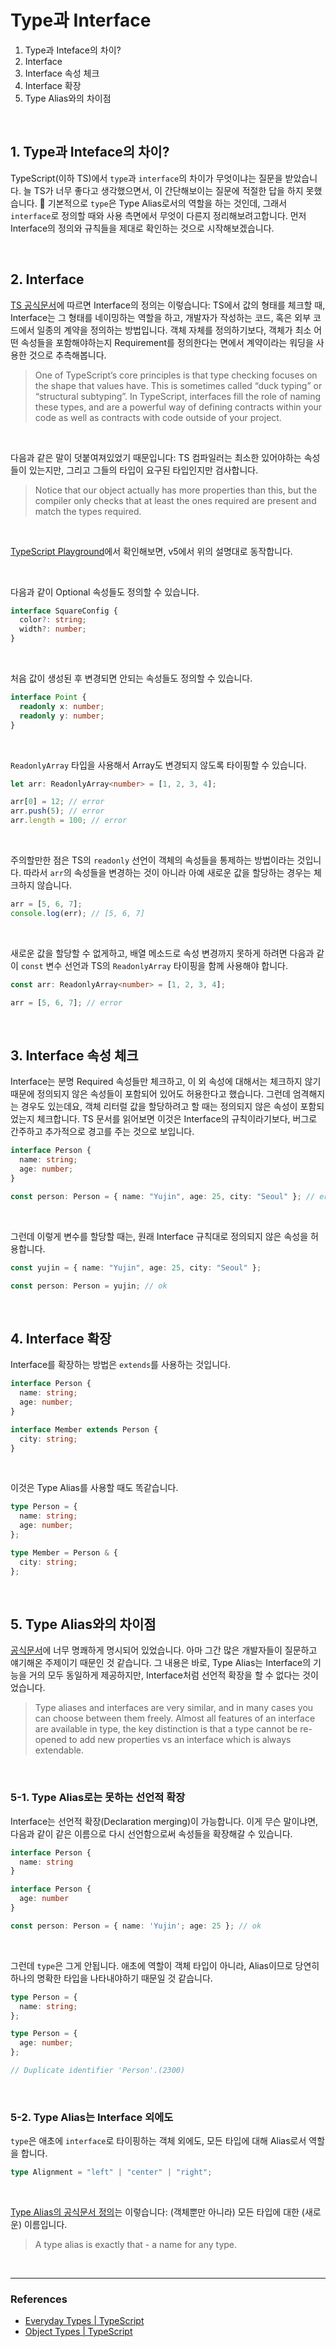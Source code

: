 # Type과 Interface

1. Type과 Inteface의 차이?
2. Interface
3. Interface 속성 체크
4. Interface 확장
5. Type Alias와의 차이점

<br>

## 1. Type과 Inteface의 차이?

TypeScript(이하 TS)에서 `type`과 `interface`의 차이가 무엇이냐는 질문을 받았습니다. 늘 TS가 너무 좋다고 생각했으면서, 이 간단해보이는 질문에 적절한 답을 하지 못했습니다. 🫥 기본적으로 `type`은 Type Alias로서의 역할을 하는 것인데, 그래서 `interface`로 정의할 때와 사용 측면에서 무엇이 다른지 정리해보려고합니다. 먼저 Interface의 정의와 규칙들을 제대로 확인하는 것으로 시작해보겠습니다.

<br>

## 2. Interface

[TS 공식문서](https://www.typescriptlang.org/docs/handbook/2/objects.html)에 따르면 Interface의 정의는 이렇습니다: TS에서 값의 형태를 체크할 때, Interface는 그 형태를 네이밍하는 역할을 하고, 개발자가 작성하는 코드, 혹은 외부 코드에서 일종의 계약을 정의하는 방법입니다. 객체 자체를 정의하기보다, 객체가 최소 어떤 속성들을 포함해야하는지 Requirement를 정의한다는 면에서 계약이라는 워딩을 사용한 것으로 추측해봅니다.

> One of TypeScript’s core principles is that type checking focuses on the shape that values have. This is sometimes called “duck typing” or “structural subtyping”. In TypeScript, interfaces fill the role of naming these types, and are a powerful way of defining contracts within your code as well as contracts with code outside of your project.

<br>

다음과 같은 말이 덧붙여져있었기 때문입니다: TS 컴파일러는 최소한 있어야하는 속성들이 있는지만, 그리고 그들의 타입이 요구된 타입인지만 검사합니다.

> Notice that our object actually has more properties than this, but the compiler only checks that at least the ones required are present and match the types required.

<br>

[TypeScript Playground](https://www.typescriptlang.org/play)에서 확인해보면, v5에서 위의 설명대로 동작합니다.

<br>

다음과 같이 Optional 속성들도 정의할 수 있습니다.

```typescript
interface SquareConfig {
  color?: string;
  width?: number;
}
```

<br>

처음 값이 생성된 후 변경되면 안되는 속성들도 정의할 수 있습니다.

```typescript
interface Point {
  readonly x: number;
  readonly y: number;
}
```

<br>

`ReadonlyArray` 타입을 사용해서 Array도 변경되지 않도록 타이핑할 수 있습니다.

```typescript
let arr: ReadonlyArray<number> = [1, 2, 3, 4];

arr[0] = 12; // error
arr.push(5); // error
arr.length = 100; // error
```

<br>

주의할만한 점은 TS의 `readonly` 선언이 객체의 속성들을 통제하는 방법이라는 것입니다. 따라서 `arr`의 속성들을 변경하는 것이 아니라 아예 새로운 값을 할당하는 경우는 체크하지 않습니다.

```typescript
arr = [5, 6, 7];
console.log(err); // [5, 6, 7]
```

<br>

새로운 값을 할당할 수 없게하고, 배열 메소드로 속성 변경까지 못하게 하려면 다음과 같이 `const` 변수 선언과 TS의 `ReadonlyArray` 타이핑을 함께 사용해야 합니다.

```typescript
const arr: ReadonlyArray<number> = [1, 2, 3, 4];

arr = [5, 6, 7]; // error
```

<br>

## 3. Interface 속성 체크

Interface는 분명 Required 속성들만 체크하고, 이 외 속성에 대해서는 체크하지 않기 때문에 정의되지 않은 속성들이 포함되어 있어도 허용한다고 했습니다. 그런데 엄격해지는 경우도 있는데요, 객체 리터럴 값을 할당하려고 할 때는 정의되지 않은 속성이 포함되었는지 체크합니다. TS 문서를 읽어보면 이것은 Interface의 규칙이라기보다, 버그로 간주하고 추가적으로 경고를 주는 것으로 보입니다.

```typescript
interface Person {
  name: string;
  age: number;
}

const person: Person = { name: "Yujin", age: 25, city: "Seoul" }; // error!
```

<br>

그런데 이렇게 변수를 할당할 때는, 원래 Interface 규칙대로 정의되지 않은 속성을 허용합니다.

```typescript
const yujin = { name: "Yujin", age: 25, city: "Seoul" };

const person: Person = yujin; // ok
```

<br>

## 4. Interface 확장

Interface를 확장하는 방법은 `extends`를 사용하는 것입니다.

```typescript
interface Person {
  name: string;
  age: number;
}

interface Member extends Person {
  city: string;
}
```

<br>

이것은 Type Alias를 사용할 때도 똑같습니다.

```typescript
type Person = {
  name: string;
  age: number;
};

type Member = Person & {
  city: string;
};
```

<br>

## 5. Type Alias와의 차이점

[공식문서](https://www.typescriptlang.org/docs/handbook/2/everyday-types.html#differences-between-type-aliases-and-interfaces)에 너무 명쾌하게 명시되어 있었습니다. 아마 그간 많은 개발자들이 질문하고 얘기해온 주제이기 때문인 것 같습니다. 그 내용은 바로, Type Alias는 Interface의 기능을 거의 모두 동일하게 제공하지만, Interface처럼 선언적 확장을 할 수 없다는 것이었습니다.

> Type aliases and interfaces are very similar, and in many cases you can choose between them freely. Almost all features of an interface are available in type, the key distinction is that a type cannot be re-opened to add new properties vs an interface which is always extendable.

<br>

### 5-1. Type Alias로는 못하는 선언적 확장

Interface는 선언적 확장(Declaration merging)이 가능합니다. 이게 무슨 말이냐면, 다음과 같이 같은 이름으로 다시 선언함으로써 속성들을 확장해갈 수 있습니다.

```typescript
interface Person {
  name: string
}

interface Person {
  age: number
}

const person: Person = { name: 'Yujin'; age: 25 }; // ok
```

<br>

그런데 `type`은 그게 안됩니다. 애초에 역할이 객체 타입이 아니라, Alias이므로 당연히 하나의 명확한 타입을 나타내야하기 때문일 것 같습니다.

```typescript
type Person = {
  name: string;
};

type Person = {
  age: number;
};

// Duplicate identifier 'Person'.(2300)
```

<br>

### 5-2. Type Alias는 Interface 외에도

`type`은 애초에 `interface`로 타이핑하는 객체 외에도, 모든 타입에 대해 Alias로서 역할을 합니다.

```typescript
type Alignment = "left" | "center" | "right";
```

<br>

[Type Alias의 공식문서 정의](https://www.typescriptlang.org/docs/handbook/2/everyday-types.html#type-aliases)는 이렇습니다: (객체뿐만 아니라) 모든 타입에 대한 (새로운) 이름입니다.

> A type alias is exactly that - a name for any type.

<br>

---

### References

- [Everyday Types | TypeScript](https://www.typescriptlang.org/docs/handbook/2/everyday-types.html)
- [Object Types | TypeScript](https://www.typescriptlang.org/docs/handbook/2/objects.html)
